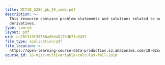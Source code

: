 ```yaml
---
title: MIT18_02SC_pb_29_comb.pdf
description: >-
  This resource contains problem statements and solutions related to second
  derivatives.
type: course
layout: pdf
uid: cc70f310f39366a68d48123db73e3432
file_type: application/pdf
file_location: >-
  https://open-learning-course-data-production.s3.amazonaws.com/18-02sc-multivariable-calculus-fall-2010/cc70f310f39366a68d48123db73e3432_MIT18_02SC_pb_29_comb.pdf
course_id: 18-02sc-multivariable-calculus-fall-2010
---
```

